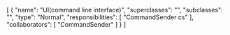 [
  {
    "name": "UI(command line interface)",
    "superclasses": "",
    "subclasses": "",
    "type": "Normal",
    "responsibilities": [
      "CommandSender cs"
    ],
    "collaborators": [
      "CommandSender"
    ]
  }
]